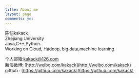 ```yaml
---
title: About me
layout: page
comments: yes
---
```

  
陈恺kakack，<br>Zhejiang University</br>
Java,C++,Python.      
Working on Cloud, Hadoop, big data,machine learning.      

个人邮箱:kakack@126.com      
新浪微博: [http://weibo.com/kakack](http://weibo.com/kakack)      
github : [https://github.com/kakack](https://github.com/kakack)      
